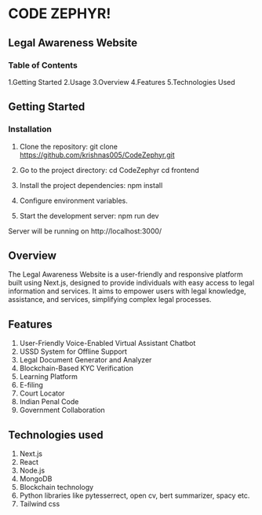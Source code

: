 <h1>CODE ZEPHYR!</h1>

<h2>Legal Awareness Website</h2>

<h3>Table of Contents</h3>
1.Getting Started
2.Usage
3.Overview
4.Features
5.Technologies Used

<h2>Getting Started</h2>

<h3>Installation</h3>

1. Clone the repository:
git clone https://github.com/krishnas005/CodeZephyr.git

2. Go to the project directory:
cd CodeZephyr
cd frontend

2. Install the project dependencies:
npm install

3. Configure environment variables.

4. Start the development server:
npm run dev

Server will be running on http://localhost:3000/

<h2>Overview</h2>

The Legal Awareness Website is a user-friendly and responsive platform built using Next.js, designed to provide individuals with easy access to legal information and services. It aims to empower users with legal knowledge, assistance, and services, simplifying complex legal processes.

<h2>Features</h2>

1. User-Friendly Voice-Enabled Virtual Assistant Chatbot
2. USSD System for Offline Support
3. Legal Document Generator and Analyzer
4. Blockchain-Based KYC Verification
5. Learning Platform
6. E-filing
7. Court Locator
8. Indian Penal Code
9. Government Collaboration

<h2>Technologies used </h2>

1. Next.js
2. React
3. Node.js
4. MongoDB
5. Blockchain technology
6. Python libraries like pytesserrect, open cv, bert summarizer, spacy etc.
7. Tailwind css
